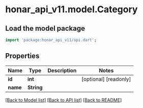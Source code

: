 # honar_api_v11.model.Category

## Load the model package

```dart
import 'package:honar_api_v11/api.dart';
```

## Properties

Name | Type | Description | Notes
------------ | ------------- | ------------- | -------------
**id** | **int** |  | [optional] [readonly]
**name** | **String** |  |

[[Back to Model list]](../README.md#documentation-for-models) [[Back to API list]](../README.md#documentation-for-api-endpoints) [[Back to README]](../README.md)



